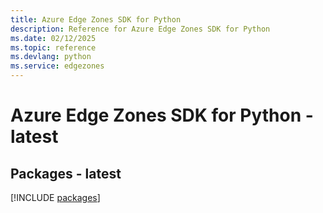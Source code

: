```yaml
---
title: Azure Edge Zones SDK for Python
description: Reference for Azure Edge Zones SDK for Python
ms.date: 02/12/2025
ms.topic: reference
ms.devlang: python
ms.service: edgezones
---
```

# Azure Edge Zones SDK for Python - latest
## Packages - latest
[!INCLUDE [packages](edge-zones-index.md)]